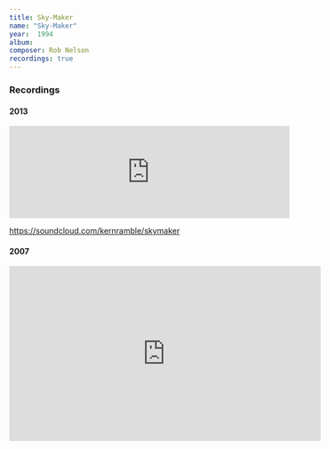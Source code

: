 ```yaml
---
title: Sky-Maker
name: "Sky-Maker"
year:  1994
album: 
composer: Rob Nelson
recordings: true
---
```


<h3>Recordings</h3>

<h4>2013</h4>
<iframe width="100%" height="166" scrolling="no" frameborder="no" allow="autoplay" src="https://w.soundcloud.com/player/?url=https%3A//api.soundcloud.com/tracks/81303328&color=%23ff5500&auto_play=false&hide_related=false&show_comments=true&show_user=true&show_reposts=false&show_teaser=true"></iframe>

https://soundcloud.com/kernramble/skymaker

<h4>2007</h4>
<iframe width="560" height="315" src="https://www.youtube.com/embed/cW1Buy_I5ys" frameborder="0" allow="accelerometer; autoplay; encrypted-media; gyroscope; picture-in-picture" allowfullscreen></iframe>

